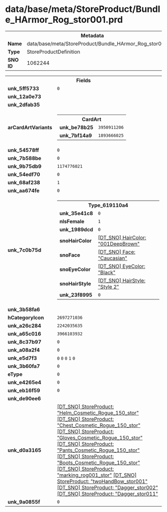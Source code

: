 <h1>data/base/meta/StoreProduct/Bundle_HArmor_Rog_stor001.prd</h1><table><tr><th colspan="100%">Metadata</th></tr><tr><td><b>Name</b></td><td>data/base/meta/StoreProduct/Bundle_HArmor_Rog_stor001.prd</td></tr><tr><td><b>Type</b></td><td>StoreProductDefinition</td></tr><tr><td><b>SNO ID</b></td><td>1062244</td></tr></table>

<table><tr><th colspan="100%">Fields</th></tr><tr><td><b>unk_5ff5733</b></td><td><code>0</code></td></tr><tr><td><b>unk_12a0e73</b></td><td></td></tr><tr><td><b>unk_2dfab35</b></td><td></td></tr><tr><td><b>arCardArtVariants</b></td><td><table><tr><th colspan="100%">CardArt</th></tr><tr><td><b>unk_be78b25</b></td><td><code>3950911206</code></td></tr><tr><td><b>unk_7bf14a9</b></td><td><code>1893666025</code></td></tr></table>


</td></tr><tr><td><b>unk_54578ff</b></td><td><code>0</code></td></tr><tr><td><b>unk_7b588be</b></td><td><code>0</code></td></tr><tr><td><b>unk_9b75db9</b></td><td><code>1174776021</code></td></tr><tr><td><b>unk_54edf70</b></td><td><code>0</code></td></tr><tr><td><b>unk_68af238</b></td><td><code>1</code></td></tr><tr><td><b>unk_aa674fe</b></td><td><code>0</code></td></tr><tr><td><b>unk_7c0b75d</b></td><td><table><tr><th colspan="100%">Type_619110a4</th></tr><tr><td><b>unk_35e41c8</b></td><td><code>0</code></td></tr><tr><td><b>nIsFemale</b></td><td><code>1</code></td></tr><tr><td><b>unk_1989dcd</b></td><td><code>0</code></td></tr><tr><td><b>snoHairColor</b></td><td><a href="..\HairColor\001DeepBrown.hcl.md">[DT_SNO] HairColor: "001DeepBrown"</a></td></tr><tr><td><b>snoFace</b></td><td><a href="..\Face\Caucasian.fac.md">[DT_SNO] Face: "Caucasian"</a></td></tr><tr><td><b>snoEyeColor</b></td><td><a href="..\EyeColor\Black.eye.md">[DT_SNO] EyeColor: "Black"</a></td></tr><tr><td><b>snoHairStyle</b></td><td><a href="..\HairStyle\Style 2.har.md">[DT_SNO] HairStyle: "Style 2"</a></td></tr><tr><td><b>unk_23f8995</b></td><td><code>0</code></td></tr></table>

</td></tr><tr><td><b>unk_3b58fa6</b></td><td></td></tr><tr><td><b>hCategoryIcon</b></td><td><code>2697271036</code></td></tr><tr><td><b>unk_a26c284</b></td><td><code>2242035635</code></td></tr><tr><td><b>unk_a65c016</b></td><td><code>3966103932</code></td></tr><tr><td><b>unk_8c37b97</b></td><td><code>0</code></td></tr><tr><td><b>unk_a08a2f4</b></td><td><code>0</code></td></tr><tr><td><b>unk_e5d7f3</b></td><td><code>0</code>
<code>0</code>
<code>0</code>
<code>1</code>
<code>0</code>
</td></tr><tr><td><b>unk_3b60fa7</b></td><td><code>0</code></td></tr><tr><td><b>eType</b></td><td><code>0</code></td></tr><tr><td><b>unk_e4265e4</b></td><td><code>0</code></td></tr><tr><td><b>unk_eb16f59</b></td><td><code>0</code></td></tr><tr><td><b>unk_de90ee6</b></td><td></td></tr><tr><td><b>unk_d0a3165</b></td><td><a href="Helm_Cosmetic_Rogue_150_stor.prd.md">[DT_SNO] StoreProduct: "Helm_Cosmetic_Rogue_150_stor"</a>
<a href="Chest_Cosmetic_Rogue_150_stor.prd.md">[DT_SNO] StoreProduct: "Chest_Cosmetic_Rogue_150_stor"</a>
<a href="Gloves_Cosmetic_Rogue_150_stor.prd.md">[DT_SNO] StoreProduct: "Gloves_Cosmetic_Rogue_150_stor"</a>
<a href="Pants_Cosmetic_Rogue_150_stor.prd.md">[DT_SNO] StoreProduct: "Pants_Cosmetic_Rogue_150_stor"</a>
<a href="Boots_Cosmetic_Rogue_150_stor.prd.md">[DT_SNO] StoreProduct: "Boots_Cosmetic_Rogue_150_stor"</a>
<a href="marking_rog001_stor.prd.md">[DT_SNO] StoreProduct: "marking_rog001_stor"</a>
<a href="twoHandBow_stor001.prd.md">[DT_SNO] StoreProduct: "twoHandBow_stor001"</a>
<a href="Dagger_stor002.prd.md">[DT_SNO] StoreProduct: "Dagger_stor002"</a>
<a href="Dagger_stor011.prd.md">[DT_SNO] StoreProduct: "Dagger_stor011"</a>
</td></tr><tr><td><b>unk_9a0855f</b></td><td><code>0</code></td></tr></table>

